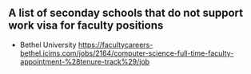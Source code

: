 ## A list of seconday schools that do not support work visa for faculty positions



- Bethel University https://facultycareers-bethel.icims.com/jobs/2164/computer-science-full-time-faculty-appointment-%28tenure-track%29/job
